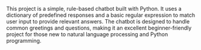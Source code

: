 This project is a simple, rule-based chatbot built with Python. It uses a dictionary of predefined responses and a basic regular expression to match user input to provide relevant answers. The chatbot is designed to handle common greetings and questions, making it an excellent beginner-friendly project for those new to natural language processing and Python programming.
